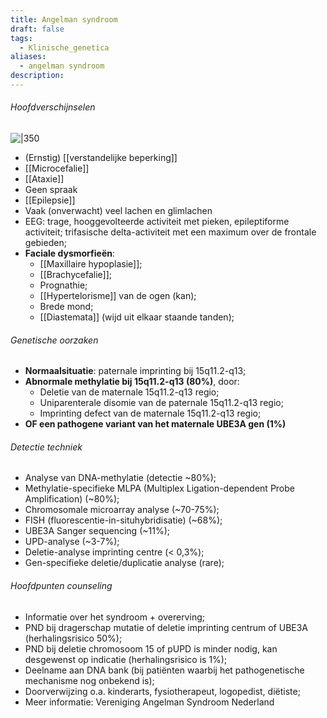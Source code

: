 ```yaml
---
title: Angelman syndroom
draft: false
tags:
  - Klinische_genetica
aliases:
  - angelman syndroom
description:
---
```




###### Hoofdverschijnselen
![|350](https://i.imgur.com/i7K7Xr2.png)
- (Ernstig) [[verstandelijke beperking]]
- [[Microcefalie]]
- [[Ataxie]]
- Geen spraak
- [[Epilepsie]]
- Vaak (onverwacht) veel lachen en glimlachen
- EEG: trage, hooggevolteerde activiteit met pieken, epileptiforme activiteit; trifasische delta-activiteit met een maximum over de frontale gebieden; 
- **Faciale dysmorfieën**:
	- [[Maxillaire hypoplasie]];
	- [[Brachycefalie]];
	- Prognathie;
	- [[Hypertelorisme]] van de ogen (kan);
	- Brede mond;
	- [[Diastemata]] (wijd uit elkaar staande tanden);

###### Genetische oorzaken
- **Normaalsituatie**: paternale imprinting bij 15q11.2-q13;
- **Abnormale methylatie bij 15q11.2-q13 (80%)**, door:
	- Deletie van de maternale 15q11.2-q13 regio;
	- Uniparenterale disomie van de paternale 15q11.2-q13 regio;
	- Imprinting defect van de maternale 15q11.2-q13 regio;
- **OF een pathogene variant van het maternale UBE3A gen (1%)**

###### Detectie techniek
- Analyse van DNA-methylatie (detectie ~80%);
- Methylatie-specifieke MLPA (Multiplex Ligation-dependent Probe Amplification) (~80%);
- Chromosomale microarray analyse (~70-75%);
- FISH (fluorescentie-in-situhybridisatie) (~68%);
- UBE3A Sanger sequencing (~11%);
- UPD-analyse (~3-7%);
- Deletie-analyse imprinting centre (< 0,3%);
- Gen-specifieke deletie/duplicatie analyse (rare);

###### Hoofdpunten counseling
- Informatie over het syndroom + overerving;
- PND bij dragerschap mutatie of deletie imprinting centrum of UBE3A (herhalingsrisico 50%);
- PND bij deletie chromosoom 15 of pUPD is minder nodig, kan desgewenst op indicatie (herhalingsrisico is 1%);
- Deelname aan DNA bank (bij patiënten waarbij het pathogenetische mechanisme nog onbekend is);
- Doorverwijzing o.a. kinderarts, fysiotherapeut, logopedist, diëtiste;
- Meer informatie: Vereniging Angelman Syndroom Nederland